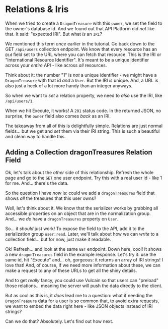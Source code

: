 # Relations & Iris

When we tried to create a `DragonTreasure` with this `owner`, we set the field to
the owner's database id. And we found out that API Platform did *not* like that.
It said: "expected IRI". But what *is* an `IRI`?

We mentioned this term *once* earlier in the tutorial. Go back down to the
GET `/api/users` collection endpoint. We know that every resource has an `@id` field
set to the URL where you can fetch that resource. This is the IRI or
"International Resource Identifier". It's meant to be a unique identifier across
your *entire* API - like across *all* resources.

Think about it: the number "1" is *not* a unique identifier - we might have a
`DragonTreasure` with that id *and* a `User`. But the IRI *is* unique. And, a URL
is also just a heck of a lot more handy than an integer anyways.

So when we want to *set* a relation property, we need to *also* use the IRI, like
`/api/users/1`.

When we hit Execute, it works! A `201` status code. In the returned JSON, no
surprise, the `owner` field also comes *back* as an IRI.

The takeaway from all of this is delightfully simple. Relations are just normal
fields... but we get and *set* them via their IRI string. This is such a beautiful
and clean way to handle this.

## Adding a Collection dragonTreasures Relation Field

Ok, let's talk about the *other* side of this relationship. Refresh the whole page
and go to the `GET` one user endpoint. Try this with a real user id - like 1 for
me. And... there's the data.

So the question I have *now* is: could we add a `dragonTreasures` field that shows
*all* the treasures that this user owns?

Well, let's think about it. We know that the serializer works by grabbing all
accessible properties on an object that are in the normalization group. And... we
*do* have a `dragonTreasures` property on `User`.

So... it *should* just work! To expose the field to the API, add it to the
serialization group `user:read`. Later, we'll talk about how we can *write* to a
collection field... but for now, just make it readable.

Ok! Refresh... and look at the same `GET` endpoint. Down here, cool! It
shows a new `dragonTreasures` field in the example response. Let's try it: use the
same id, hit "Execute" and... oh, gorgeous: it returns an array of IRI strings!
I love that! And, of course, if we need more information about these, we can make
a request to any of these URLs to get all the shiny details.

And to get *really* fancy, you could use Vulcain so that users can "preload"
those relations... meaning the server will push the data directly to the client.

But as cool as this is, it *does* lead me to a question: what if needing the
`DragonTreasure` data for a user is *so* common that, to avoid extra requests,
we want to embed the data right here - like JSON objects instead of IRI strings?

Can we do that? Absolutely. Let's find out how next.
